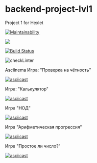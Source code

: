 # backend-project-lvl1
Project 1 for Hexlet

[![Maintainability](https://api.codeclimate.com/v1/badges/f0bad79592362a3ecc38/maintainability)](https://codeclimate.com/github/Katyi/backend-project-lvl1/maintainability)

<a href="https://codeclimate.com/github/Katyi/backend-project-lvl1/test_coverage"><img src="https://api.codeclimate.com/v1/badges/f0bad79592362a3ecc38/test_coverage" /></a>

[![Build Status](https://travis-ci.com/Katyi/backend-project-lvl1.svg?branch=master)](https://travis-ci.com/Katyi/backend-project-lvl1)

![checkLinter](https://github.com/Katyi/backend-project-lvl1/workflows/checkLinter/badge.svg)

Asciinema
Игра: "Проверка на чётность"

[![asciicast](https://asciinema.org/a/wM4zomlEOuOo3hxWlBwWV87nr.svg)](https://asciinema.org/a/wM4zomlEOuOo3hxWlBwWV87nr)

Игра: "Калькулятор"

[![asciicast](https://asciinema.org/a/YXmVqp1kh5c7OFaJcMF3zxExG.svg)](https://asciinema.org/a/YXmVqp1kh5c7OFaJcMF3zxExG)

Игра "НОД"

[![asciicast](https://asciinema.org/a/frcIZSXlGVw7ymRQFKlHC1jBr.svg)](https://asciinema.org/a/frcIZSXlGVw7ymRQFKlHC1jBr)

Игра "Арифметическая прогрессия"

[![asciicast](https://asciinema.org/a/FxUpbd8YKNnh62mGbenRuwUJN.svg)](https://asciinema.org/a/FxUpbd8YKNnh62mGbenRuwUJN)

Игра "Простое ли число?"

[![asciicast](https://asciinema.org/a/4DqL8fVB6CUsa8FTYzGEV1Vgc.svg)](https://asciinema.org/a/4DqL8fVB6CUsa8FTYzGEV1Vgc)
